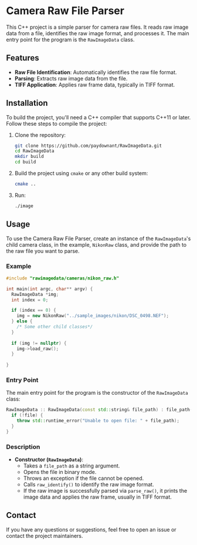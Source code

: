 # Camera Raw File Parser

This C++ project is a simple parser for camera raw files. It reads raw image data from a file, identifies the raw image format, and processes it. The main entry point for the program is the `RawImageData` class.

## Features

- **Raw File Identification**: Automatically identifies the raw file format.
- **Parsing**: Extracts raw image data from the file.
- **TIFF Application**: Applies raw frame data, typically in TIFF format.

## Installation

To build the project, you'll need a C++ compiler that supports C++11 or later. Follow these steps to compile the project:

1. Clone the repository:
   ```sh
   git clone https://github.com/paydownant/RawImageData.git
   cd RawImageData
   mkdir build
   cd build
   ```

2. Build the project using `cmake` or any other build system:
   ```sh
   cmake ..
   ```

3. Run:
   ```sh
   ./image
   ```

## Usage

To use the Camera Raw File Parser, create an instance of the `RawImageData`'s child camera class, in the example, `NikonRaw` class, and provide the path to the raw file you want to parse.

### Example

```cpp
#include "rawimagedata/cameras/nikon_raw.h"

int main(int argc, char** argv) {
  RawImageData *img;
  int index = 0;

  if (index == 0) {
    img = new NikonRaw("../sample_images/nikon/DSC_0498.NEF");
  } else {
    /* Some other child classes*/
  }
  
  if (img != nullptr) {
    img->load_raw();
  }
  
}
```

### Entry Point

The main entry point for the program is the constructor of the `RawImageData` class:

```cpp
RawImageData :: RawImageData(const std::string& file_path) : file_path(file_path), file(file_path, std::ios::binary) {
  if (!file) {
    throw std::runtime_error("Unable to open file: " + file_path);
  }
}
```

### Description

- **Constructor (`RawImageData`)**: 
  - Takes a `file_path` as a string argument.
  - Opens the file in binary mode.
  - Throws an exception if the file cannot be opened.
  - Calls `raw_identify()` to identify the raw image format.
  - If the raw image is successfully parsed via `parse_raw()`, it prints the image data and applies the raw frame, usually in TIFF format.

## Contact

If you have any questions or suggestions, feel free to open an issue or contact the project maintainers.
